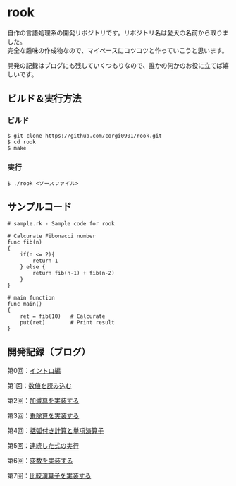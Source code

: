 # rook
自作の言語処理系の開発リポジトリです。リポジトリ名は愛犬の名前から取りました。  
完全な趣味の作成物なので、マイペースにコツコツと作っていこうと思います。

開発の記録はブログにも残していくつもりなので、誰かの何かのお役に立てば嬉しいです。

## ビルド＆実行方法
### ビルド
```
$ git clone https://github.com/corgi0901/rook.git
$ cd rook
$ make
```
### 実行
```
$ ./rook <ソースファイル>
```

## サンプルコード
```
# sample.rk - Sample code for rook

# Calcurate Fibonacci number
func fib(n)
{
    if(n <= 2){
        return 1
    } else {
        return fib(n-1) + fib(n-2)
    }
}

# main function
func main()
{
    ret = fib(10)	# Calcurate
    put(ret)		# Print result
}
```

## 開発記録（ブログ）
第0回：[イントロ編](https://corgi-lab.com/self-made/lang-processor-0/)

第1回：[数値を読み込む](https://corgi-lab.com/self-made/lang-processor-1/)

第2回：[加減算を実装する](https://corgi-lab.com/self-made/lang-processor-2/)

第3回：[乗除算を実装する](https://corgi-lab.com/self-made/lang-processor-3/)

第4回：[括弧付き計算と単項演算子](https://corgi-lab.com/self-made/lang-processor-4/)

第5回：[連続した式の実行](https://corgi-lab.com/self-made/lang-processor-5/)

第6回：[変数を実装する](https://corgi-lab.com/self-made/lang-processor-6/)

第7回：[比較演算子を実装する](https://corgi-lab.com/self-made/lang-processor-7/)
